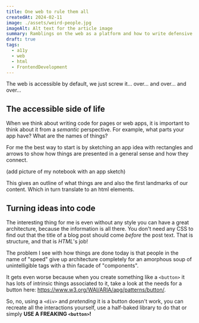 ```yaml
---
title: One web to rule them all
createdAt: 2024-02-11
image: ./assets/weird-people.jpg
imageAlt: Alt text for the article image
summary: Ramblings on the web as a platform and how to write defensive and accessible code for it.
draft: true
tags:
  - a11y
  - web
  - html
  - FrontendDevelopment
---
```


The web is accessible by default, we just screw it... over... and over... and over...

## The accessible side of life

When we think about writing code for pages or web apps, it is important to think about it from a _semantic_ perspective. For example, what parts your app have? What are the names of things?

For me the best way to start is by sketching an app idea with rectangles and arrows to show how things are presented in a general sense and how they connect.

(add picture of my notebook with an app sketch)

This gives an outline of what things are and also the first landmarks of our content. Which in turn translate to an html elements.

## Turning ideas into code

The interesting thing for me is even without any style you can have a great architecture, because the information is all there. You don't need any CSS to find out that the title of a blog post should come _before_ the post text. That is structure, and that is _HTML_'s job!

The problem I see with how things are done today is that people in the name of "speed" give up architecture completely for an amorphous soup of unintelligible tags with a thin facade of "components".

It gets even worse because when you create something like a `<button>` it has lots of intrinsic things associated to it, take a look at the needs for a button here: https://www.w3.org/WAI/ARIA/apg/patterns/button/.

So, no, using a `<div>` and _pretending_ it is a button doesn't work, you can recreate all the interactions yourself, use a half-baked library to do that or simply **USE A FREAKING `<button>`!**
